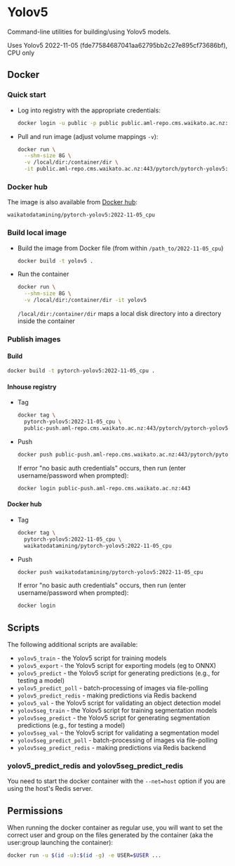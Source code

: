 # Yolov5

Command-line utilities for building/using Yolov5 models. 

Uses Yolov5 2022-11-05 (fde77584687041aa62795bb2c27e895cf73686bf), CPU only


## Docker

### Quick start

* Log into registry with the appropriate credentials:

  ```bash
  docker login -u public -p public public.aml-repo.cms.waikato.ac.nz:443 
  ```

* Pull and run image (adjust volume mappings `-v`):

  ```bash
  docker run \
    --shm-size 8G \
    -v /local/dir:/container/dir \
    -it public.aml-repo.cms.waikato.ac.nz:443/pytorch/pytorch-yolov5:2022-11-05_cpu
  ```

### Docker hub

The image is also available from [Docker hub](https://hub.docker.com/u/waikatodatamining):

```
waikatodatamining/pytorch-yolov5:2022-11-05_cpu
```

### Build local image

* Build the image from Docker file (from within `/path_to/2022-11-05_cpu`)

  ```bash
  docker build -t yolov5 .
  ```
  
* Run the container

  ```bash
  docker run \
    --shm-size 8G \
    -v /local/dir:/container/dir -it yolov5
  ```
  `/local/dir:/container/dir` maps a local disk directory into a directory inside the container


### Publish images

#### Build

```bash
docker build -t pytorch-yolov5:2022-11-05_cpu .
```

#### Inhouse registry  
  
* Tag

  ```bash
  docker tag \
    pytorch-yolov5:2022-11-05_cpu \
    public-push.aml-repo.cms.waikato.ac.nz:443/pytorch/pytorch-yolov5:2022-11-05_cpu
  ```
  
* Push

  ```bash
  docker push public-push.aml-repo.cms.waikato.ac.nz:443/pytorch/pytorch-yolov5:2022-11-05_cpu
  ```
  If error "no basic auth credentials" occurs, then run (enter username/password when prompted):
  
  ```bash
  docker login public-push.aml-repo.cms.waikato.ac.nz:443
  ```

#### Docker hub  
  
* Tag

  ```bash
  docker tag \
    pytorch-yolov5:2022-11-05_cpu \
    waikatodatamining/pytorch-yolov5:2022-11-05_cpu
  ```
  
* Push

  ```bash
  docker push waikatodatamining/pytorch-yolov5:2022-11-05_cpu
  ```
  If error "no basic auth credentials" occurs, then run (enter username/password when prompted):
  
  ```bash
  docker login
  ```


## Scripts

The following additional scripts are available:

* `yolov5_train` - the Yolov5 script for training models
* `yolov5_export` - the Yolov5 script for exporting models (eg to ONNX)
* `yolov5_predict` - the Yolov5 script for generating predictions (e.g., for testing a model)
* `yolov5_predict_poll` - batch-processing of images via file-polling
* `yolov5_predict_redis` - making predictions via Redis backend
* `yolov5_val` - the Yolov5 script for validating an object detection model
* `yolov5seg_train` - the Yolov5 script for training segmentation models
* `yolov5seg_predict` - the Yolov5 script for generating segmentation predictions (e.g., for testing a model)
* `yolov5seg_val` - the Yolov5 script for validating a segmentation model
* `yolov5seg_predict_poll` - batch-processing of images via file-polling
* `yolov5seg_predict_redis` - making predictions via Redis backend


### yolov5_predict_redis and yolov5seg_predict_redis
 
You need to start the docker container with the `--net=host` option if you are using the host's Redis server.


## Permissions

When running the docker container as regular use, you will want to set the correct
user and group on the files generated by the container (aka the user:group launching
the container):

```bash
docker run -u $(id -u):$(id -g) -e USER=$USER ...
```
